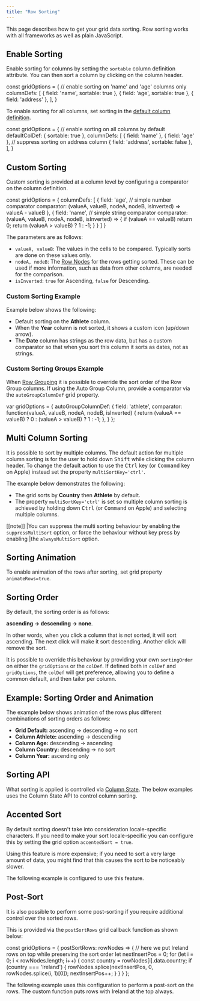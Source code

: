 ```yaml
---
title: "Row Sorting"
---
```


This page describes how to get your grid data sorting. Row sorting works with all frameworks as well as plain JavaScript.


## Enable Sorting

Enable sorting for columns by setting the `sortable` column definition attribute.
You can then sort a column by clicking on the column header.

<snippet>
const gridOptions = {
    // enable sorting on 'name' and 'age' columns only
    columnDefs: [
        { field: 'name', sortable: true },
        { field: 'age', sortable: true },
        { field: 'address' },
    ],
}
</snippet>

To enable sorting for all columns, set sorting in the [default column definition](/column-definitions/).

<snippet>
const gridOptions = {
    // enable sorting on all columns by default
    defaultColDef: {
        sortable: true
    },
    columnDefs: [
        { field: 'name' },
        { field: 'age' },
        // suppress sorting on address column
        { field: 'address', sortable: false },
    ],
}
</snippet>

## Custom Sorting

Custom sorting is provided at a column level by configuring a comparator on the column definition.

<snippet spaceBetweenProperties="true">
const gridOptions = {
    columnDefs: [
        {
            field: 'age',
            // simple number comparator
            comparator: (valueA, valueB, nodeA, nodeB, isInverted) => valueA - valueB
        },
        {
            field: 'name',
            // simple string comparator
            comparator: (valueA, valueB, nodeA, nodeB, isInverted) => {
                if (valueA == valueB) return 0;
                return (valueA > valueB) ? 1 : -1;
            }
        }
    ]
}
</snippet>

The parameters are as follows:

- `valueA, valueB`: The values in the cells to be compared. Typically sorts are done on these values only.
- `nodeA, nodeB`: The [Row Nodes](/row-object/) for the rows getting sorted. These can be used if more information, such as data from other columns, are needed for the comparison.
- `isInverted`: `true` for Ascending, `false` for Descending.


### Custom Sorting Example

Example below shows the following:

- Default sorting on the **Athlete** column.
- When the **Year** column is not sorted, it shows a custom icon (up/down arrow).
- The **Date** column has strings as the row data, but has a custom comparator so that when you sort this column it sorts as dates, not as strings.

<grid-example title='Custom Sorting' name='custom-sorting' type='generated'></grid-example>

### Custom Sorting Groups Example

When [Row Grouping](/grouping/) it is possible to override the sort order of the Row Group columns. If using the Auto Group Column, provide a comparator via the `autoGroupColumnDef` grid property.


<snippet>
var gridOptions = {
    autoGroupColumnDef: {
        field: 'athlete',
        comparator: function(valueA, valueB, nodeA, nodeB, isInverted) {
            return (valueA == valueB) ? 0 : (valueA > valueB) ? 1 : -1;
        },
    }
};
</snippet>

<grid-example title='Custom Sorting Groups' name='custom-sorting-groups' type='generated' options='{ "enterprise": true, "modules": ["clientside", "rowgrouping" ] }'></grid-example>

## Multi Column Sorting

It is possible to sort by multiple columns. The default action for multiple column sorting is for
the user to hold down <kbd>Shift</kbd> while clicking the column header. To change the default action to use
the <kbd>Ctrl</kbd> key (or <kbd>Command</kbd> key on Apple) instead set the property `multiSortKey='ctrl'`.

The example below demonstrates the following:

- The grid sorts by **Country** then **Athlete** by default.
- The property `multiSortKey='ctrl'` is set so multiple column sorting is achieved by holding down <kbd>Ctrl</kbd> (or <kbd>Command</kbd> on Apple) and selecting multiple columns.

<grid-example title='Multi Column Sort' name='multi-column' type='generated'></grid-example>

[[note]]
|You can suppress the multi sorting behaviour by enabling the `suppressMultiSort` option, or force the behaviour without key press by enabling
|the `alwaysMultiSort` option.

## Sorting Animation

To enable animation of the rows after sorting, set grid property `animateRows=true`.

## Sorting Order

By default, the sorting order is as follows:

**ascending -> descending -> none**.


In other words, when you click a column that is not sorted, it will sort ascending. The next click
will make it sort descending. Another click will remove the sort.

It is possible to override this behaviour by providing your own `sortingOrder` on either
the `gridOptions` or the `colDef`. If defined both in `colDef` and
`gridOptions`, the `colDef` will get preference, allowing you to define a common default,
and then tailor per column.


## Example: Sorting Order and Animation


The example below shows animation of the rows plus different combinations of sorting orders as follows:


- **Grid Default:** ascending -> descending -> no sort
- **Column Athlete:** ascending -> descending
- **Column Age:** descending -> ascending
- **Column Country:** descending -> no sort
- **Column Year:** ascending only


<grid-example title='Sorting Order and Animation' name='sorting-order-and-animation' type='generated'></grid-example>

## Sorting API

What sorting is applied is controlled via [Column State](/column-state/). The below examples uses the Column State API to control column sorting.

<grid-example title='Sorting API' name='sorting-api' type='generated'></grid-example>

## Accented Sort


By default sorting doesn't take into consideration locale-specific characters. If you need to make your sort
locale-specific you can configure this by setting the grid option `accentedSort = true`.

Using this feature is more expensive; if you need to sort a very large amount of data, you might find that this
causes the sort to be noticeably slower.

The following example is configured to use this feature.

<grid-example title='Accented Sort' name='accented-sort' type='generated'></grid-example>

## Post-Sort

It is also possible to perform some post-sorting if you require additional control over the sorted rows.

This is provided via the `postSortRows` grid callback function as shown below:

<api-documentation source='grid-options/properties.json' section='sort' names='["postSortRows"]' ></api-documentation>

<snippet>
const gridOptions = {
    postSortRows: rowNodes => {
        // here we put Ireland rows on top while preserving the sort order
        let nextInsertPos = 0;
        for (let i = 0; i < rowNodes.length; i++) {
            const country = rowNodes[i].data.country;
            if (country === 'Ireland') {
                rowNodes.splice(nextInsertPos, 0, rowNodes.splice(i, 1)[0]);
                nextInsertPos++;
            }
        }
    }
};
</snippet>

The following example uses this configuration to perform a post-sort on the rows. The custom function
puts rows with Ireland at the top always.

<grid-example title='Post Sort' name='post-sort' type='generated'></grid-example>
